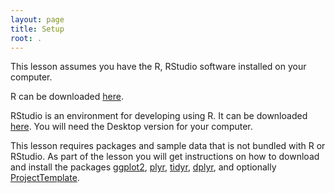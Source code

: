 ```yaml
---
layout: page
title: Setup
root: .
---
```


This lesson assumes you have the R, RStudio software installed on your computer.

R can be downloaded [here](https://cran.r-project.org/mirrors.html).

RStudio is an environment for developing using R.
It can be downloaded [here](https://www.rstudio.com/products/rstudio/download/).
You will need the Desktop version for your computer.

This lesson requires packages and sample data that is not bundled with R or RStudio. As part of the lesson you will get instructions on how to download and install the packages [ggplot2](https://ggplot2.tidyverse.org/), [plyr](http://had.co.nz/plyr/), [tidyr](https://tidyr.tidyverse.org/), [dplyr](https://dplyr.tidyverse.org/), and optionally [ProjectTemplate](http://projecttemplate.net/).